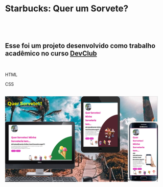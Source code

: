 <h1><p></p>Starbucks: Quer um Sorvete?<p/></h1>
<br>
<br>
<h2>Esse foi um projeto desenvolvido como trabalho acadêmico no curso <a href="https://rodolfomori.com.br/devclub">DevClub</a></h2>
<br>
<p>HTML</p>
<p>CSS</p>
<br>
<img src="https://github.com/mggsistema/Starbucks-Quer-um-Sorvete-/blob/main/src/Quer%20um%20Sorvete!%20-%20Starbucks.png?raw=true" width="500" "center"/>
